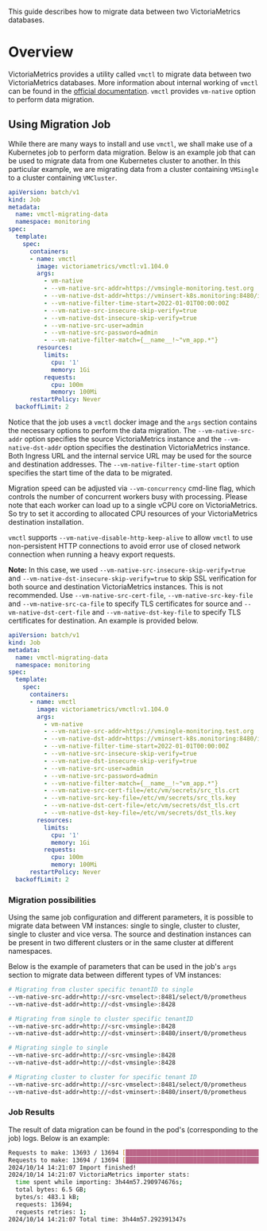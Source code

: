 This guide describes how to migrate data between two VictoriaMetrics databases.

# Overview

VictoriaMetrics provides a utility called `vmctl` to migrate data between two VictoriaMetrics databases.
More information about internal working of `vmctl` can be found in the
[official documentation](https://docs.victoriametrics.com/vmctl/#migrating-data-from-victoriametrics).
`vmctl` provides `vm-native` option to perform data migration.

## Using Migration Job

While there are many ways to install and use `vmctl`, we shall make use of a Kubernetes job to perform data migration.
Below is an example job that can be used to migrate data from one Kubernetes cluster to another. In this particular
example, we are migrating data from a cluster containing `VMSingle` to a cluster containing `VMCluster`.

```yaml
apiVersion: batch/v1
kind: Job
metadata:
  name: vmctl-migrating-data
  namespace: monitoring
spec:
  template:
    spec:
      containers:
      - name: vmctl
        image: victoriametrics/vmctl:v1.104.0
        args:
          - vm-native
          - --vm-native-src-addr=https://vmsingle-monitoring.test.org
          - --vm-native-dst-addr=https://vminsert-k8s.monitoring:8480/insert/0/prometheus
          - --vm-native-filter-time-start=2022-01-01T00:00:00Z
          - --vm-native-src-insecure-skip-verify=true
          - --vm-native-dst-insecure-skip-verify=true
          - --vm-native-src-user=admin
          - --vm-native-src-password=admin
          - --vm-native-filter-match={__name__!~"vm_app.*"}
        resources:
          limits:
            cpu: '1'
            memory: 1Gi
          requests:
            cpu: 100m
            memory: 100Mi
      restartPolicy: Never
  backoffLimit: 2
```

Notice that the job uses a `vmctl` docker image and the `args` section contains the necessary options to
perform the data migration. The `--vm-native-src-addr` option specifies the source VictoriaMetrics
instance and the `--vm-native-dst-addr` option specifies the destination VictoriaMetrics instance.
Both Ingress URL and the internal service URL may be used for the source and destination addresses.
The `--vm-native-filter-time-start` option specifies the start time of the data to be migrated.

Migration speed can be adjusted via `--vm-concurrency` cmd-line flag, which controls the number of concurrent
workers busy with processing. Please note that each worker can load up to a single vCPU core on VictoriaMetrics.
So try to set it according to allocated CPU resources of your VictoriaMetrics destination installation.

`vmctl` supports `--vm-native-disable-http-keep-alive` to allow `vmctl` to use non-persistent HTTP connections to
avoid error use of closed network connection when running a heavy export requests.

**Note:**
In this case, we used  `--vm-native-src-insecure-skip-verify=true` and `--vm-native-dst-insecure-skip-verify=true`
to skip SSL verification for both source and destination VictoriaMetrics instances. This is not recommended.
Use `--vm-native-src-cert-file`, `--vm-native-src-key-file` and `--vm-native-src-ca-file` to specify TLS certificates
for source and `--vm-native-dst-cert-file` and `--vm-native-dst-key-file` to specify TLS certificates for destination.
An example is provided below.

```yaml
apiVersion: batch/v1
kind: Job
metadata:
  name: vmctl-migrating-data
  namespace: monitoring
spec:
  template:
    spec:
      containers:
      - name: vmctl
        image: victoriametrics/vmctl:v1.104.0
        args:
          - vm-native
          - --vm-native-src-addr=https://vmsingle-monitoring.test.org
          - --vm-native-dst-addr=https://vminsert-k8s.monitoring:8480/insert/0/prometheus
          - --vm-native-filter-time-start=2022-01-01T00:00:00Z
          - --vm-native-src-insecure-skip-verify=true
          - --vm-native-dst-insecure-skip-verify=true
          - --vm-native-src-user=admin
          - --vm-native-src-password=admin
          - --vm-native-filter-match={__name__!~"vm_app.*"}
          - --vm-native-src-cert-file=/etc/vm/secrets/src_tls.crt
          - --vm-native-src-key-file=/etc/vm/secrets/src_tls.key
          - --vm-native-dst-cert-file=/etc/vm/secrets/dst_tls.crt
          - --vm-native-dst-key-file=/etc/vm/secrets/dst_tls.key
        resources:
          limits:
            cpu: '1'
            memory: 1Gi
          requests:
            cpu: 100m
            memory: 100Mi
      restartPolicy: Never
  backoffLimit: 2
```

### Migration possibilities

Using the same job configuration and different parameters, it is possible to migrate data between VM instances:
single to single, cluster to cluster, single to cluster and vice versa. The source and destination instances
can be present in two different clusters or in the same cluster at different namespaces.

Below is the example of parameters that can be used in the job's `args` section to migrate data
between different types of VM instances:

```bash
# Migrating from cluster specific tenantID to single
--vm-native-src-addr=http://<src-vmselect>:8481/select/0/prometheus
--vm-native-dst-addr=http://<dst-vmsingle>:8428

# Migrating from single to cluster specific tenantID
--vm-native-src-addr=http://<src-vmsingle>:8428
--vm-native-dst-addr=http://<dst-vminsert>:8480/insert/0/prometheus

# Migrating single to single
--vm-native-src-addr=http://<src-vmsingle>:8428
--vm-native-dst-addr=http://<dst-vmsingle>:8428

# Migrating cluster to cluster for specific tenant ID
--vm-native-src-addr=http://<src-vmselect>:8481/select/0/prometheus
--vm-native-dst-addr=http://<dst-vminsert>:8480/insert/0/prometheus
```

### Job Results

The result of data migration can be found in the pod's (corresponding to the job) logs. Below is an example:

```bash
Requests to make: 13693 / 13694 [███████████████████████████████████████████████████████████] 99.99%
Requests to make: 13694 / 13694 [██████████████████████████████████████████████████████████] 100.00%
2024/10/14 14:21:07 Import finished!
2024/10/14 14:21:07 VictoriaMetrics importer stats:
  time spent while importing: 3h44m57.290974676s;
  total bytes: 6.5 GB;
  bytes/s: 483.1 kB;
  requests: 13694;
  requests retries: 1;
2024/10/14 14:21:07 Total time: 3h44m57.292391347s
```
